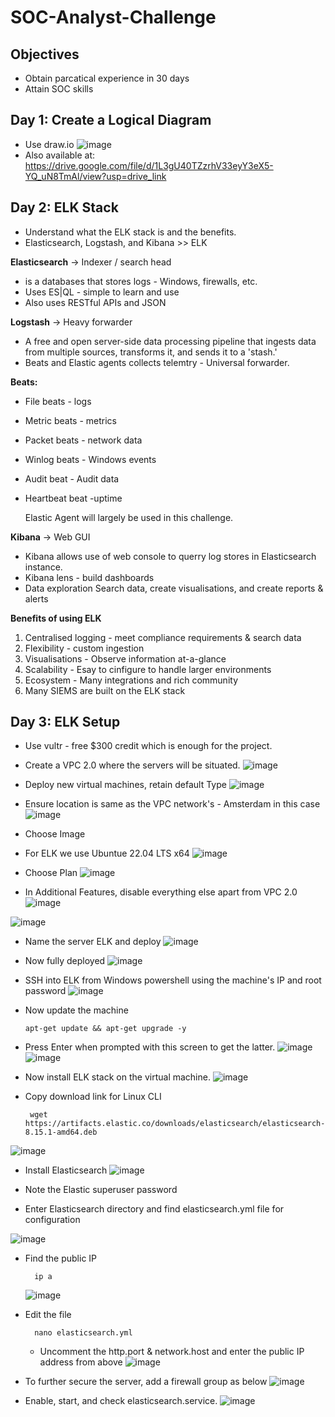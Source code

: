 # SOC-Analyst-Challenge
## Objectives
- Obtain parcatical experience in 30 days
- Attain SOC skills 
## Day 1: Create a Logical Diagram
- Use draw.io
![image](https://github.com/user-attachments/assets/e53e99c1-d566-46a4-8a60-08fa086fbd56)
- Also available at: https://drive.google.com/file/d/1L3gU40TZzrhV33eyY3eX5-YQ_uN8TmAl/view?usp=drive_link

## Day 2: ELK Stack
- Understand what the ELK stack is and the benefits.
- Elasticsearch, Logstash, and Kibana >> ELK

**Elasticsearch** -> Indexer / search head
  - is a databases that stores logs - Windows, firewalls, etc.
  - Uses ES|QL - simple to learn and use
  - Also uses RESTful APIs and JSON

**Logstash** -> Heavy forwarder
- A free and open server-side data processing pipeline that ingests data from multiple sources, transforms it, and sends it to a 'stash.'
- Beats and Elastic agents collects telemtry - Universal forwarder.

**Beats:**
- File beats - logs
- Metric beats - metrics
- Packet beats - network data
- Winlog beats - Windows events
- Audit beat - Audit data
- Heartbeat beat -uptime

  Elastic Agent will largely be used in this challenge.

**Kibana** -> Web GUI
- Kibana allows use of web console to querry log stores in Elasticsearch instance.
- Kibana lens - build dashboards
- Data exploration
 Search data, create visualisations, and create reports & alerts

**Benefits of using ELK**
1. Centralised logging - meet compliance requirements & search data
2. Flexibility - custom ingestion
3. Visualisations - Observe information at-a-glance
4. Scalability - Esay to cinfigure to handle larger environments
5. Ecosystem - Many integrations and rich community
6. Many SIEMS are built on the ELK stack

## Day 3: ELK Setup
- Use vultr - free $300 credit which is enough for the project.
- Create a VPC 2.0 where the servers will be situated.
![image](https://github.com/user-attachments/assets/0574721e-7c82-45f7-b3bf-ae2a70d90a28)

- Deploy new virtual machines, retain default Type
![image](https://github.com/user-attachments/assets/6bbaac42-027a-4e18-b5af-9b2f03c8836b)

- Ensure location is same as the VPC network's - Amsterdam in this case
![image](https://github.com/user-attachments/assets/48340312-5b59-4f68-836c-a879356781db)

- Choose Image
- For ELK we use Ubuntue 22.04 LTS x64
![image](https://github.com/user-attachments/assets/4761dbd1-fb74-4146-bc83-998909180d69)

- Choose Plan
![image](https://github.com/user-attachments/assets/97fe8ad7-1eb4-467e-97e4-746bf581b7b8)

- In Additional Features, disable everything else apart from VPC 2.0
![image](https://github.com/user-attachments/assets/d062adf0-82e5-41eb-83a5-d557cfed7406)

![image](https://github.com/user-attachments/assets/3f2e3c9e-e328-416f-9c6b-e569bb059f2b)
- Name the server ELK and deploy
![image](https://github.com/user-attachments/assets/1ef6dc9f-24da-4175-a166-62aa8b4404aa)

- Now fully deployed
![image](https://github.com/user-attachments/assets/bb00d8f7-0d41-484a-b616-40f124aeecef)

- SSH into ELK from Windows powershell using the machine's IP and root password
![image](https://github.com/user-attachments/assets/fbfd83fe-51ba-45ca-bf07-167c9839978b)

- Now update the machine 

      apt-get update && apt-get upgrade -y 

- Press Enter when prompted with this screen to get the latter.
![image](https://github.com/user-attachments/assets/a3889d3d-1add-42b9-9ca6-4ccfb5a2e905)
![image](https://github.com/user-attachments/assets/46338691-3d08-4046-adf4-83b269943826)

- Now install ELK stack on the virtual machine.
![image](https://github.com/user-attachments/assets/f42a5011-dc1e-4c37-8b38-fdc7f3e4e7f4)

- Copy download link for Linux CLI

       wget https://artifacts.elastic.co/downloads/elasticsearch/elasticsearch-8.15.1-amd64.deb
![image](https://github.com/user-attachments/assets/c19d95c8-9647-43cb-b997-157b63fb1f16)

- Install Elasticsearch
![image](https://github.com/user-attachments/assets/ba131ad9-477f-4d23-95f3-db12ed3605ee)

- Note the Elastic superuser password
- Enter Elasticsearch directory and find elasticsearch.yml file for configuration

![image](https://github.com/user-attachments/assets/df79f5bd-0de6-4b96-a95c-6a5fb06b3a39)

- Find the public IP

        ip a
    ![image](https://github.com/user-attachments/assets/6cda2acf-e555-4acc-a408-dcf0665ae2c7)

- Edit the file

        nano elasticsearch.yml
    - Uncomment the http.port & network.host and enter the public IP address from above
      ![image](https://github.com/user-attachments/assets/7d8b6e32-fa8f-47ec-8e76-585d3e95e6c4)

- To further secure the server, add a firewall group as below
  ![image](https://github.com/user-attachments/assets/fc275200-907f-496c-9091-e6ae076a17c3)

- Enable, start, and check elasticsearch.service.
![image](https://github.com/user-attachments/assets/36a66f41-92c5-4a9a-874e-036ca9d5fa77)

